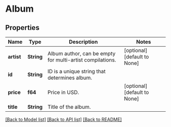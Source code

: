 # Album

## Properties
Name | Type | Description | Notes
------------ | ------------- | ------------- | -------------
**artist** | **String** | Album author, can be empty for multi-artist compilations. | [optional] [default to None]
**id** | **String** | ID is a unique string that determines album. | 
**price** | **f64** | Price in USD. | [optional] [default to None]
**title** | **String** | Title of the album. | 

[[Back to Model list]](../README.md#documentation-for-models) [[Back to API list]](../README.md#documentation-for-api-endpoints) [[Back to README]](../README.md)


